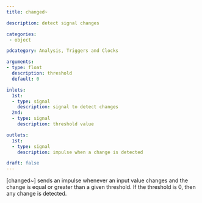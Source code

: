 ```yaml
---
title: changed~

description: detect signal changes

categories:
 - object

pdcategory: Analysis, Triggers and Clocks

arguments:
- type: float
  description: threshold
  default: 0

inlets:
  1st:
  - type: signal
    description: signal to detect changes
  2nd:
  - type: signal
    description: threshold value

outlets:
  1st:
  - type: signal
    description: impulse when a change is detected

draft: false
---
```


[changed~] sends an impulse whenever an input value changes and the change is equal or greater than a given threshold. If the threshold is 0, then any change is detected.
